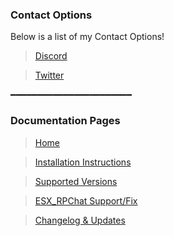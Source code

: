 ### Contact Options

Below is a list of my Contact Options!

> [Discord](https://discord.gg/7feb5jN)

> [Twitter](https://www.twitter.com/TheRealToxicDev)

━━━━━━━━━━━━━━━━━━━━━━━

### Documentation Pages
> [Home](../README.md)

> [Installation Instructions](.//INSTALLATION.md)

> [Supported Versions](./SUPPORTED-VERSIONS.md)

> [ESX_RPChat Support/Fix](./ESX-FIX.md)

> [Changelog & Updates](./CHANGELOG.md)
